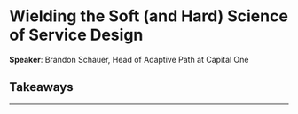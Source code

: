 # Wielding the Soft (and Hard) Science of Service Design

__Speaker__: Brandon Schauer, Head of Adaptive Path at Capital One

## Takeaways

---